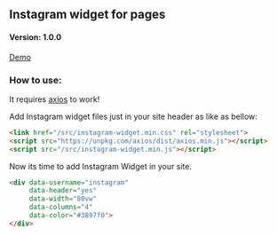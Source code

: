 ## Instagram widget for pages

#### Version: 1.0.0

[Demo](https://jakubskowronski.com/instagram-widget)


### How to use:
It requires [axios](https://github.com/axios/axios#installing) to work! 

Add Instagram widget files just in your site header as like as bellow:

```html
<link href="/src/instagram-widget.min.css" rel="stylesheet">
<script src="https://unpkg.com/axios/dist/axios.min.js"></script>
<script src="/src/instagram-widget.min.js"></script>
```

Now its time to add Instagram Widget in your site.

```html
<div data-username="instagram"
     data-header="yes"
     data-width="80vw"
     data-columns="4"
     data-color="#3897f0">
</div>
```